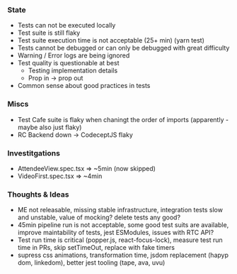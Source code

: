 ### State

- Tests can not be executed locally
- Test suite is still flaky
- Test suite execution time is not acceptable (25+ min) (yarn test)
- Tests cannot be debugged or can only be debugged with great difficulty
- Warning / Error logs are being ignored
- Test quality is questionable at best
  - Testing implementation details
  - Prop in -> prop out
- Common sense about good practices in tests

### Miscs

- Test Cafe suite is flaky when chaningt the order of imports (apparently - maybe also just flaky)
- RC Backend down -> CodeceptJS flaky

### Investitgations

- AttendeeView.spec.tsx => ~5min (now skipped)
- VideoFirst.spec.tsx => ~4min

### Thoughts & Ideas

- ME not releasable, missing stable infrastructure, integration tests slow and unstable, value of mocking? delete tests any good?
- 45min pipeline run is not acceptable, some good test suits are available, improve maintability of tests, jest ESModules, issues with RTC API?
- Test run time is critical (popper.js, react-focus-lock), measure test run time in PRs, skip setTimeOut, replace with fake timers
- supress css animations, transformation time, jsdom replacement (hapyp dom, linkedom), better jest tooling (tape, ava, uvu)
